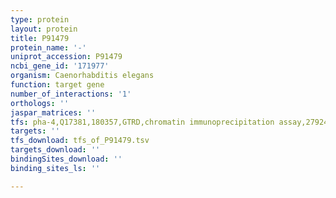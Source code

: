 ```yaml
---
type: protein
layout: protein
title: P91479
protein_name: '-'
uniprot_accession: P91479
ncbi_gene_id: '171977'
organism: Caenorhabditis elegans
function: target gene
number_of_interactions: '1'
orthologs: ''
jaspar_matrices: ''
tfs: pha-4,Q17381,180357,GTRD,chromatin immunoprecipitation assay,27924024%5Buid%5D,No
targets: ''
tfs_download: tfs_of_P91479.tsv
targets_download: ''
bindingSites_download: ''
binding_sites_ls: ''

---
```

